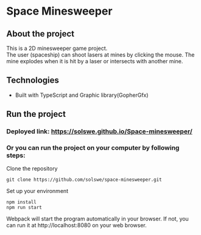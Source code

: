 # Space Minesweeper

## About the project

This is a 2D minesweeper game project. \
The user (spaceship) can shoot lasers at mines by clicking the mouse. The mine explodes when it is hit by a laser or intersects with another mine.


## Technologies

* Built with
TypeScript and Graphic library(GopherGfx)


## Run the project

### Deployed link: https://solswe.github.io/Space-minesweeper/

### Or you can run the project on your computer by following steps:

Clone the repository

```
git clone https://github.com/solswe/space-minesweeper.git
```

Set up your environment
```
npm install
npm run start
```
Webpack will start the program automatically in your browser. If not, you can run it at http://localhost:8080 on your web browser. 
